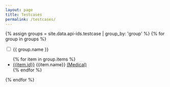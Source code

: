 ```yaml
---
layout: page
title: Testcases
permalink: /testcases/
---
```


{% assign groups = site.data.api-ids.testcase | group_by: 'group' %}
{% for group in groups %}
<div class="collapsable">
    <input id="{{ group.name }}" class="toggle" type="checkbox">
    <label for="{{ group.name }}" class="lbl-toggle">{{ group.name }}</label>
    <div class="collapsable-content">    
        <ul class="col2">
            {% for item in group.items %}
                <li><a href="{{ item.id }}">{{item.id}}</a> {{item.name}}
                <a href="{{ item.id }}/medical">(Medical)</a></li>   
            {% endfor %}
        </ul>
    </div>
</div>
{% endfor %}
